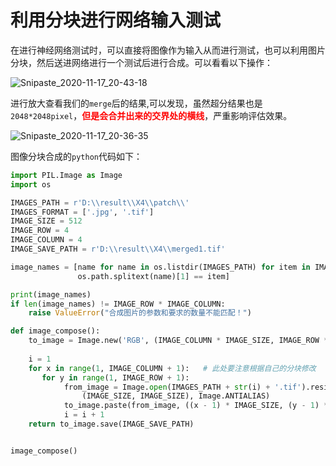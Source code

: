 # 利用分块进行网络输入测试

在进行神经网络测试时，可以直接将图像作为输入从而进行测试，也可以利用图片分块，然后送进网络进行一个测试后进行合成。可以看看以下操作：

![Snipaste_2020-11-17_20-43-18](https://tva2.sinaimg.cn/large/005tpOh1ly1gksgffxy7yj31g90f3gt0.jpg)

进行放大查看我们的`merge`后的结果,可以发现，虽然超分结果也是`2048*2048pixel`，<font color='red'>**但是会合并出来的交界处的横线**</font>，严重影响评估效果。

![Snipaste_2020-11-17_20-36-35](https://tvax3.sinaimg.cn/large/005tpOh1ly1gksgg2hnmjj30pv0kz40l.jpg)





图像分块合成的`python`代码如下：

```python
import PIL.Image as Image
import os

IMAGES_PATH = r'D:\\result\\X4\\patch\\'
IMAGES_FORMAT = ['.jpg', '.tif'] 
IMAGE_SIZE = 512
IMAGE_ROW = 4 
IMAGE_COLUMN = 4
IMAGE_SAVE_PATH = r'D:\\result\\X4\\merged1.tif'

image_names = [name for name in os.listdir(IMAGES_PATH) for item in IMAGES_FORMAT if
               os.path.splitext(name)[1] == item]

print(image_names)
if len(image_names) != IMAGE_ROW * IMAGE_COLUMN:
    raise ValueError("合成图片的参数和要求的数量不能匹配！")

def image_compose():
    to_image = Image.new('RGB', (IMAGE_COLUMN * IMAGE_SIZE, IMAGE_ROW * IMAGE_SIZE)) 
   
    i = 1
    for x in range(1, IMAGE_COLUMN + 1):   # 此处要注意根据自己的分块修改
       for y in range(1, IMAGE_ROW + 1):
            from_image = Image.open(IMAGES_PATH + str(i) + '.tif').resize(
                (IMAGE_SIZE, IMAGE_SIZE), Image.ANTIALIAS)
            to_image.paste(from_image, ((x - 1) * IMAGE_SIZE, (y - 1) * IMAGE_SIZE))
            i = i + 1
    return to_image.save(IMAGE_SAVE_PATH)  


image_compose()  
```

